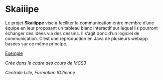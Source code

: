 # Skaiiipe

Le projet **Skaiiippe** vise à faciliter la communication entre membre d’une équipe en leur proposant un tableau blanc interactif sur lequel ils pourront échanger des idées via des dessins. Il s’agit donc d’un logiciel de communication.
C’est une reproduction en Java de plusieurs webapp basées sur ce même principe.

[Exemple](http://www.pixiclip.com/beta/pixiclip "Exemple")

*Crée dans le cadre des cours de MCS3*

*Centrale Lille, Formation IG2ienne*
